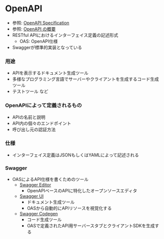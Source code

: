 # OpenAPI
- 参照: [OpenAPI Specification](https://swagger.io/specification/)
- 参照: [OpenAPI の概要](https://cloud.google.com/endpoints/docs/openapi/openapi-overview?hl=ja)
- RESTful APIにおけるインターフェイス定義の記述形式
  - OAS: OpenAPI仕様
- Swaggerが標準的実装となっている

### 用途
- APIを表示するドキュメント生成ツール
- 多様なプログラミング言語でサーバーやクライアントを生成するコード生成ツール
- テストツール など

### OpenAPIによって定義されるもの
- APIの名前と説明
- API内の個々のエンドポイント
- 呼び出し元の認証方法

### 仕様
- インターフェイス定義はJSONもしくはYAMLによって記述される

### Swagger
- OASによるAPI仕様を書くためのツール
  - [Swagger Editor](https://swagger.io/tools/swagger-editor/)
    - OpenAPIベースのAPIに特化したオープンソースエディタ
  - [Swagger UI](https://swagger.io/tools/swagger-ui/)
    - ドキュメント生成ツール
    - OASから自動的にAPIリソースを視覚化する
  - [Swagger Codegen](https://swagger.io/tools/swagger-codegen/)
    - コード生成ツール
    - OASで定義されたAPI用サーバースタブとクライアントSDKを生成する
